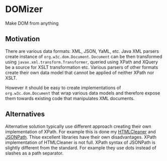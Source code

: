 DOMizer
=======

Make DOM from anything

Motivation
----------

There are various data formats: XML, JSON, YaML, etc. Java XML parsers create instance of `org.w3c.dom.Document`. `Document` can be then transformed using `javax.xml.transform.Transformer`, queried using XPath and XQuery be a source for XSLT transformation etc. Various parsers of other formats create their own data model that cannot be applied of neither XPath nor XSLT. 

However it should be easy to create implementations of `org.w3c.dom.Document` that wrap various data models and therefore expose them towards existing code that manipulates XML documents. 


Alternatives
------------
Alternative solution typically use different approach creating their own implementation of XPath. For example this is done my [HTMLCleaner](http://htmlcleaner.sourceforge.net/) and [JSONPath](https://github.com/jayway/JsonPath). Thise excellent libraries have their own disadvantages. XPath implementation of HTMLCleaner is not full. XPath syntax of JSONPath is slightly different from the standard. For example they use dots instead of slashes as a path separator. 
